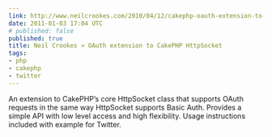 ```yaml
---
link: http://www.neilcrookes.com/2010/04/12/cakephp-oauth-extension-to-httpsocket/
date: 2011-01-03 17:04 UTC
# published: false
published: true
title: Neil Crookes » OAuth extension to CakePHP HttpSocket
tags:
- php
- cakephp
- twitter
---
```


An extension to CakePHP’s core HttpSocket class that supports OAuth requests in the same way HttpSocket supports Basic Auth. Provides a simple API with low level access and high flexibility. Usage instructions included with example for Twitter.
